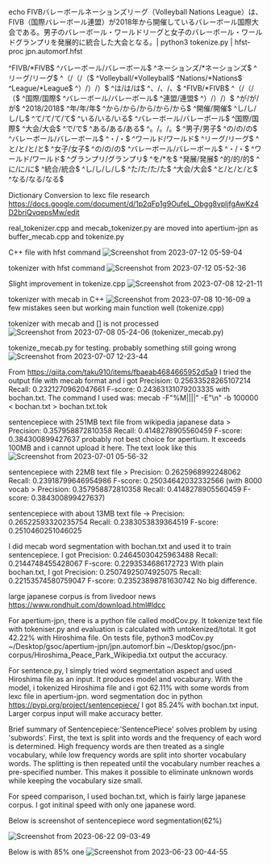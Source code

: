 echo FIVBバレーボールネーションズリーグ（Volleyball Nations League）は、FIVB（国際バレーボール連盟）が2018年から開催しているバレーボール国際大会である。男子のバレーボール・ワールドリーグと女子のバレーボール・ワールドグランプリを発展的に統合した大会となる。| python3 tokenize.py | hfst-proc jpn.automorf.hfst

^FIVB/*FIVB$ ^バレーボール/バレーボール<n><sg><abs>$ ^ネーションズ/*ネーションズ$ ^リーグ/リーグ<n><sg><abs>$ ^（/（<lpar>/（<spec>$ ^Volleyball/*Volleyball$ ^Nations/*Nations$ ^League/*League$ ^）/）<rpar>/）<spec>$ ^は/は<n><sg><abs>/は<v><ifml><npst>$ ^、/、<cm>/、<spec>$ ^FIVB/*FIVB$ ^（/（<lpar>/（<spec>$ ^国際/国際<n><sg><abs>$ ^バレーボール/バレーボール<n><sg><abs>$ ^連盟/連盟<n><sg><abs>$ ^）/）<rpar>/）<spec>$ ^が/が<n><sg><abs>/が<suff>$ ^2018/2018<num><abs>$ ^年/年<n><sg><abs>/年<suff>$ ^から/から<adj><abs>/から<n><sg><abs>/から<suff>/から<v><ifml><npst>$ ^開催/開催<n><sg><abs>$ ^し/し<n><sg><abs>/し<suff>/し<v><ifml><npst>$ ^て/て<n><sg><abs>/て<suff>/て<v><ifml><npst>$ ^いる/いる<suff>/いる<v><ifml><npst>$ ^バレーボール/バレーボール<n><sg><abs>$ ^国際/国際<n><sg><abs>$ ^大会/大会<n><sg><abs>$ ^で/で<v><ifml><npst>$ ^ある/ある<suff>/ある<v><ifml><npst>$ ^。/。<sent>/。<spec>$ ^男子/男子<n><sg><abs>$ ^の/の<n><sg><abs>/の<v><ifml><npst>$ ^バレーボール/バレーボール<n><sg><abs>$ ^・/・<spec>$ ^ワールド/ワールド<n><sg><abs>$ ^リーグ/リーグ<n><sg><abs>$ ^と/と<n><sg><abs>/と<suff>/と<v><ifml><npst>$ ^女子/女子<n><sg><abs>$ ^の/の<n><sg><abs>/の<v><ifml><npst>$ ^バレーボール/バレーボール<n><sg><abs>$ ^・/・<spec>$ ^ワールド/ワールド<n><sg><abs>$ ^グランプリ/グランプリ<n><sg><abs>$ ^を/*を$ ^発展/発展<n><sg><abs>$ ^的/的<n><sg><abs>/的<suff>$ ^に/に<n><sg><abs>/に<v><ifml><npst>$ ^統合/統合<n><sg><abs>$ ^し/し<n><sg><abs>/し<suff>/し<v><ifml><npst>$ ^た/た<n><sg><abs>/た<suff>/た<v><ifml><npst>$ ^大会/大会<n><sg><abs>$ ^と/と<n><sg><abs>/と<suff>/と<v><ifml><npst>$ ^なる/なる<suff>/なる<v><ifml><npst>$

Dictionary Conversion to lexc file research https://docs.google.com/document/d/1p2qFp1g9OufeL_Obgg8vpljfgAwKz4D2briQvqepsMw/edit

real_tokenizer.cpp and mecab_tokenizer.py are moved into apertium-jpn as buffer_mecab.cpp and tokenize.py

C++ file with hfst command 
![Screenshot from 2023-07-12 05-59-04](https://github.com/yypy22/gsoc_try/assets/99264752/487ac8ea-ce7b-46e7-9edf-f48a126b5edd)

tokenizer with hfst command 
![Screenshot from 2023-07-12 05-52-36](https://github.com/yypy22/gsoc_try/assets/99264752/77667f6b-8504-4640-be5b-854fda4bc039)

Slight improvement in tokenize.cpp
![Screenshot from 2023-07-08 12-21-11](https://github.com/yypy22/gsoc_try/assets/99264752/9aede42c-1aa7-43eb-945c-f06cb9b8d583)

tokenizer with mecab in C++
![Screenshot from 2023-07-08 10-16-09](https://github.com/yypy22/gsoc_try/assets/99264752/0e5e1fd0-8f73-4d28-8a28-88480a3afc0a)
a few mistakes seen but working main function well
(tokenize.cpp)

tokenizer with mecab and [] is not processed
![Screenshot from 2023-07-08 05-24-06](https://github.com/yypy22/gsoc_try/assets/99264752/91195902-b791-4680-8879-49e5e9258c5a)
(tokenizer_mecab.py)

tokenize_mecab.py for testing.
probably something still going wrong 
![Screenshot from 2023-07-07 12-23-44](https://github.com/yypy22/gsoc_try/assets/99264752/12e02cba-b68a-4e31-aa56-ec7a609ecf80)



From https://qiita.com/taku910/items/fbaeab4684665952d5a9 
I tried the output file with mecab format and i got Precision: 0.25633528265107214 Recall: 0.2321270962047661 F-score: 0.24363131079203335 with bochan.txt. The command I used was: mecab -F"%M||||" -E"\n" -b 100000 < bochan.txt  > bochan.txt.tok

sentencepiece with 251MB text file from wikipedia japanese data > Precision: 0.357958872810358 Recall: 0.4148278905560459 F-score: 0.384300899427637
probably not best choice for apertium.
It exceeds 100MB and i cannot upload it here. The text look like this
![Screenshot from 2023-07-01 05-56-32](https://github.com/yypy22/gsoc_try/assets/99264752/34032204-a5e4-43d7-ac13-39964f37bdc0)


sentencepiece with 22MB text file > Precision: 0.2625968992248062 Recall: 0.23918799646954986 F-score: 0.25034642032332566 (with 8000 vocab > Precision: 0.357958872810358 Recall: 0.4148278905560459 F-score: 0.384300899427637)

sentencepiece with about 13MB text file -> Precision: 0.26522593320235754 Recall: 0.2383053839364519 F-score: 0.2510460251046025



I did mecab word segmentation with bochan.txt and used it to train sentencepiece. I got Precision: 0.24645030425963488 Recall: 0.2144748455428067 F-score: 0.2293534686172723
With plain bochan.txt, I got Precision: 0.25074925074925075 Recall: 0.22153574580759047 F-score: 0.23523898781630742
No big difference. 


large japanese corpus is from livedoor news https://www.rondhuit.com/download.html#ldcc



For apertium-jpn, there is a python file called modCov.py. It tokenize text file with tokeniser.py and evaluation is calculated with untokenized/total. 
It got 42.22% with Hiroshima file. On tests file, python3 modCov.py ~/Desktop/gsoc/apertium-jpn/jpn.automorf.bin ~/Desktop/gsoc/jpn-corpus/Hiroshima_Peace_Park_Wikipedia.txt output the accuracy.

For sentence.py, I simply tried word segmentation aspect and used Hiroshima file as an input. It produces model and vocaburary. With the model, i tokenized Hiroshima file and i got 62.11% with some words from lexc file in apertium-jpn.
word segmentation doc in python https://pypi.org/project/sentencepiece/
I got 85.24% with bochan.txt input. Larger corpus input will make accuracy better.

Brief summary of Sentencepiece:'SentencePiece' solves problem by using 'subwords'. First, the text is split into words and the frequency of each word is determined. High frequency words are then treated as a single vocabulary, while low frequency words are split into shorter vocabulary words. The splitting is then repeated until the vocabulary number reaches a pre-specified number. This makes it possible to eliminate unknown words while keeping the vocabulary size small.


For speed comparison, I used bochan.txt, which is fairly large japanese corpus. I got initinal speed with only one japanese word. 

Below is screenshot of sentencepiece word segmentation(62%)

![Screenshot from 2023-06-22 09-03-49](https://github.com/yypy22/gsoc_try/assets/99264752/e9615d7a-4eac-4845-abaf-d12327a9a828)

Below is with 85% one
![Screenshot from 2023-06-23 00-44-55](https://github.com/yypy22/gsoc_try/assets/99264752/d5f456b4-c0f7-4001-aca7-6a3d8464b37a)
